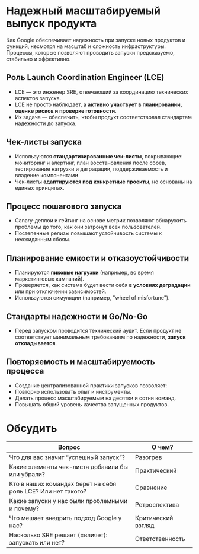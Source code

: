 # Надежный масштабируемый выпуск продукта

Как Google обеспечивает надежность при запуске новых продуктов и функций, несмотря на масштаб и сложность инфраструктуры. Процессы, которые позволяют проводить запуски предсказуемо, стабильно и эффективно.

## Роль Launch Coordination Engineer (LCE)
- LCE — это инженер SRE, отвечающий за координацию технических аспектов запуска.
- LCE не просто наблюдает, а **активно участвует в планировании, оценке рисков и проверке готовности**.
- Их задача — обеспечить, чтобы продукт соответствовал стандартам надежности до запуска.

## Чек-листы запуска
- Используются **стандартизированные чек-листы**, покрывающие: мониторинг и алертинг, план восстановления после сбоев, тестирование нагрузки и деградации, поддерживаемость и владение компонентами
- Чек-листы **адаптируются под конкретные проекты**, но основаны на единых принципах.

## Процесс пошагового запуска
- Canary-деплои и гейтинг на основе метрик позволяют обнаружить проблемы до того, как они затронут всех пользователей.
- Постепенные релизы повышают устойчивость системы к неожиданным сбоям.

## Планирование емкости и отказоустойчивости
- Планируются **пиковые нагрузки** (например, во время маркетинговых кампаний).
- Проверяется, как система будет вести себя **в условиях деградации** или при отключении зависимостей.
- Используются симуляции (например, "wheel of misfortune").

## Стандарты надежности и Go/No-Go
- Перед запуском проводится технический аудит. Если продукт не соответствует минимальным требованиям по надежности, **запуск откладывается**.

## Повторяемость и масштабируемость процесса
- Создание централизованной практики запусков позволяет:
- Повторно использовать опыт и инструменты.
- Делать процесс масштабируемым на десятки и сотни команд.
- Повышать общий уровень качества запущенных продуктов.

# Обсудить

| Вопрос                                                             | О чем?             |
|--------------------------------------------------------------------|--------------------|
| Что для вас значит “успешный запуск”?                              | Разогрев           |        
| Какие элементы чек-листа добавили бы или убрали?                   | Практический       |            
| Кто в наших командах берет на себя роль LCE? Или нет такого?       | Сравнение          |            
| Какие запуски у нас были проблемными и почему?                     | Ретроспектива      |                
| Что мешает внедрить подход Google у нас?                           | Критический взгляд |                    
| Насколько SRE решает (=влияет): запускать или нет?                 | Ответственность    |                
